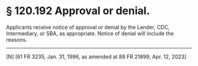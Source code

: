 # § 120.192   Approval or denial.

Applicants receive notice of approval or denial by the Lender, CDC, Intermediary, or SBA, as appropriate. Notice of denial will include the reasons. 



---

[N] [61 FR 3235, Jan. 31, 1996, as amended at 88 FR 21899, Apr. 12, 2023]




